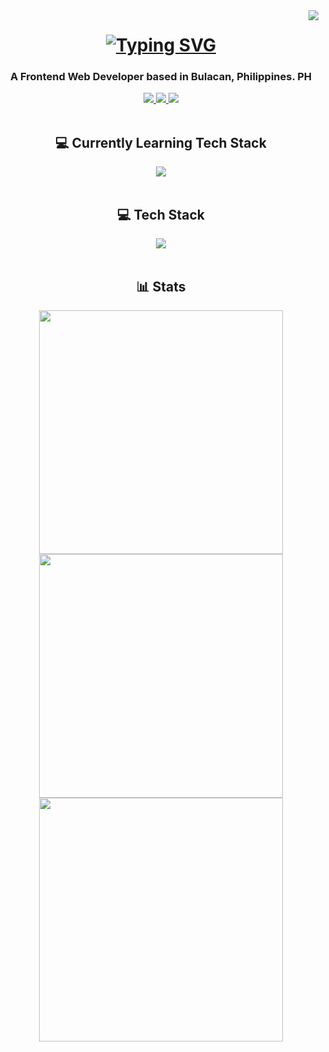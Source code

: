 <img align="right" src="https://visitcount.itsvg.in/api?id=rthrx44&icon=0&color=3" />

<h1 align="center">
    <a href="https://git.io/typing-svg">
      <img src="https://readme-typing-svg.demolab.com?font=Poppins&weight=700&size=30&duration=3000&pause=1000&color=84CC16&center=true&vCenter=true&width=435&lines=Hi+There+%F0%9F%91%8B;I'm+Ruther+Dio!" alt="Typing SVG" />
    </a>
</h1>
<h3 align="center">A Frontend Web Developer based in Bulacan, Philippines. PH</h3>
<div align="center"> 
  <a href="mailto:ruther.diox04@gmail.com">
    <img src="https://img.shields.io/badge/Gmail-333333?style=for-the-badge&logo=gmail&logoColor=red" />
  </a>
  <a href="www.linkedin.com/in/ruther-dio-b3058b248" target="_blank">
    <img src="https://img.shields.io/badge/LinkedIn-0077B5?style=for-the-badge&logo=linkedin&logoColor=white" />
  </a>
  <a href="https://ruther-portfolio.vercel.app" target="_blank">
     <img src="https://img.shields.io/badge/Portfolio-4d7c0f?style=for-the-badge&logo=About.me&logoColor=white" />
  </a>
</div>

<br/>
<h2 align="center">💻 Currently Learning Tech Stack</h2>
<div align="center">
    <img src="https://skillicons.dev/icons?i=ruby,rails,mysql,postgres" />
</div>

<br/>
<h2 align="center">💻 Tech Stack</h2>
<div align="center">
    <img src="https://skillicons.dev/icons?i=html,css,javascript,react,next,nodejs,mongodb,tailwindcss,materialui,npm,ps,ai,figma,git,github,postman&perline=4" />
</div>

<br/>
<h2 align="center">📊 Stats</h2>
<div align=center>
  <img width=390 src="https://github-readme-streak-stats.herokuapp.com/?user=rthrx44&theme=merko&hide_border=false"/><br/>
  <img width=390 src="https://github-readme-stats.vercel.app/api?username=rthrx44&theme=merko&show_icons=true&rank_icon=github&border_radius=10"/><br/>
  <img width=390 src="https://github-readme-stats.vercel.app/api/top-langs/?username=anuraghazra&layout=donut&theme=merko&hide=HTML" />
</div>
